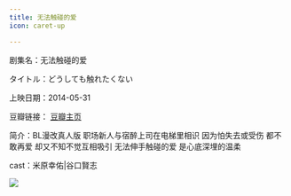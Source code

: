 ```yaml
---
title: 无法触碰的爱
icon: caret-up

---
```


剧集名：无法触碰的爱

タイトル：どうしても触れたくない

上映日期：2014-05-31

豆瓣链接： [豆瓣主页](https://movie.douban.com/subject/25816274/)

简介：BL漫改真人版 职场新人与宿醉上司在电梯里相识 因为怕失去或受伤 都不敢再爱 却又不知不觉互相吸引 无法伸手触碰的爱 是心底深埋的温柔
​​​

cast：米原幸佑|谷口賢志

![](https://listpic.tsgsanjiao.com/movie/2014/2014wfcpda.jpg)